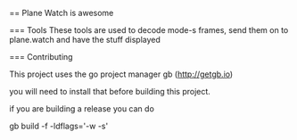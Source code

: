 == Plane Watch
is awesome

=== Tools
These tools are used to decode mode-s frames, send them on to plane.watch and have the stuff displayed

=== Contributing

This project uses the go project manager gb (http://getgb.io)

you will need to install that before building this project.

if you are building a release you can do

gb build -f -ldflags='-w -s'
